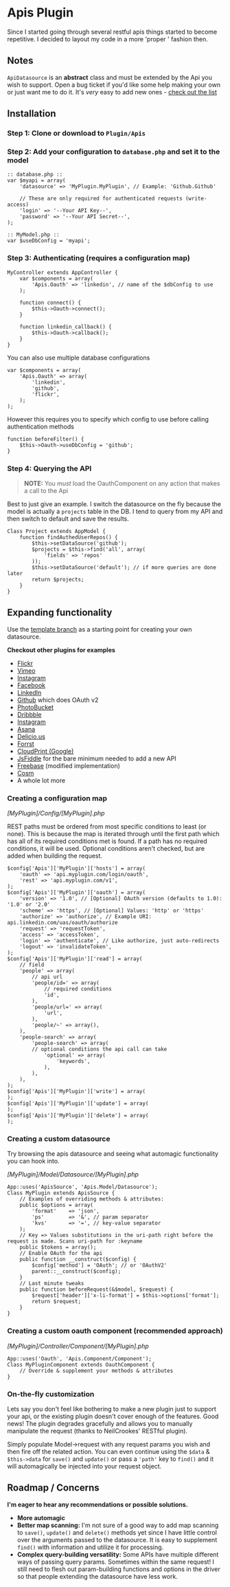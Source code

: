 # Apis Plugin

Since I started going through several restful apis things started to become repetitive. I decided to layout my code in a more 'proper ' fashion then.

## Notes

`ApiDatasource` is an **abstract** class and must be extended by the Api you wish to support.
Open a bug ticket if you'd like some help making your own or just want me to do it.
It's _very_ easy to add new ones - [check out the list](#expanding-functionality)

## Installation

### Step 1: Clone or download to `Plugin/Apis`

### Step 2: Add your configuration to `database.php` and set it to the model

```
:: database.php ::
var $myapi = array(
	'datasource' => 'MyPlugin.MyPlugin', // Example: 'Github.Github'
	
	// These are only required for authenticated requests (write-access)
	'login' => '--Your API Key--',
	'password' => '--Your API Secret--',
);

:: MyModel.php ::
var $useDbConfig = 'myapi';
```

### Step 3: Authenticating (requires a configuration map)

```
MyController extends AppController {
	var $components = array(
		'Apis.Oauth' => 'linkedin', // name of the $dbConfig to use
	);
	
	function connect() {
		$this->Oauth->connect();
	}
	
	function linkedin_callback() {
		$this->Oauth->callback();
	}
}
```

You can also use multiple database configurations

```
var $components = array(
	'Apis.Oauth' => array(
		'linkedin',
		'github',
		'flickr',
	);
);
```

However this requires you to specify which config to use before calling authentication methods

```
function beforeFilter() {
	$this->Oauth->useDbConfig = 'github';
}
```

### Step 4: Querying the API

> **NOTE:** You _must_ load the OauthComponent on any action that makes a call to the Api

Best to just give an example. I switch the datasource on the fly because the model is actually a `projects` table in the
DB. I tend to query from my API and then switch to default and save the results.

```
Class Project extends AppModel {
	function findAuthedUserRepos() {
		$this->setDataSource('github');
		$projects = $this->find('all', array(
			'fields' => 'repos'
		));
		$this->setDataSource('default'); // if more queries are done later
		return $projects;
	}
}
```

## Expanding functionality

Use the [template branch](https://github.com/ProLoser/CakePHP-Api-Datasources/tree/template) as a starting point for creating your own datasource.

__Checkout other plugins for examples__

 * [Flickr](https://github.com/proloser/cakephp-flickr)
 * [Vimeo](https://github.com/proloser/cakephp-vimeo)
 * [Instagram](https://github.com/proloser/cakephp-instagram)
 * [Facebook](https://github.com/JavRok/http_socket_oauth)
 * [LinkedIn](https://github.com/ProLoser/CakePHP-LinkedIn)
 * [Github](https://github.com/ProLoser/CakePHP-Github) which does OAuth v2
 * [PhotoBucket](https://github.com/ProLoser/CakePHP-Photobucket)
 * [Dribbble](https://github.com/ProLoser/CakePHP-Dribbble)
 * [Instagram](https://github.com/ProLoser/CakePHP-Instagram)
 * [Asana](https://github.com/ProLoser/CakePHP-Asana)
 * [Delicio.us](https://github.com/ProLoser/CakePHP-Delicious)
 * [Forrst](https://github.com/ProLoser/CakePHP-Forrst)
 * [CloudPrint (Google)](https://github.com/tenebrousedge/CakePHP-Cloudprint)
 * [JsFiddle](https://github.com/ProLoser/CakePHP-JsFiddle) for the bare minimum needed to add a new API
 * [Freebase](https://github.com/imsamurai/cakephp-freebasesource-datasource) (modified implementation)
 * [Cosm](https://github.com/adrelanex/CakePHP-Cosm)
 * A whole lot more

### Creating a configuration map

_[MyPlugin]/Config/[MyPlugin].php_

REST paths must be ordered from most specific conditions to least (or none). This is because the map is iterated through
until the first path which has all of its required conditions met is found. If a path has no required conditions, it will
be used. Optional conditions aren't checked, but are added when building the request.

```
$config['Apis']['MyPlugin']['hosts'] = array(
	'oauth' => 'api.myplugin.com/login/oauth',
	'rest' => 'api.myplugin.com/v1',
);
$config['Apis']['MyPlugin']['oauth'] = array(
	'version' => '1.0', // [Optional] OAuth version (defaults to 1.0): '1.0' or '2.0'
	'scheme' => 'https', // [Optional] Values: 'http' or 'https'
	'authorize' => 'authorize', // Example URI: api.linkedin.com/uas/oauth/authorize
	'request' => 'requestToken',
	'access' => 'accessToken',
	'login' => 'authenticate', // Like authorize, just auto-redirects
	'logout' => 'invalidateToken',
);
$config['Apis']['MyPlugin']['read'] = array(
	// field
	'people' => array(
		// api url
		'people/id=' => array(
			// required conditions
			'id',
		),
		'people/url=' => array(
			'url',
		),
		'people/~' => array(),
	),
	'people-search' => array(
		'people-search' => array(
		// optional conditions the api call can take
			'optional' => array(
				'keywords',
			),
		),
	),
);
$config['Apis']['MyPlugin']['write'] = array(
);
$config['Apis']['MyPlugin']['update'] = array(
);
$config['Apis']['MyPlugin']['delete'] = array(
);
```

### Creating a custom datasource 

Try browsing the apis datasource and seeing what automagic functionality you can hook into.

_[MyPlugin]/Model/Datasource/[MyPlugin].php_

```
App::uses('ApisSource', 'Apis.Model/Datasource'); 
Class MyPlugin extends ApisSource {
	// Examples of overriding methods & attributes:
	public $options = array(
		'format'    => 'json',
		'ps'		=> '&', // param separator
		'kvs'		=> '=', // key-value separator
	);
	// Key => Values substitutions in the uri-path right before the request is made. Scans uri-path for :keyname
	public $tokens = array();
	// Enable OAuth for the api
	public function __construct($config) {
		$config['method'] = 'OAuth'; // or 'OAuthV2'
		parent::__construct($config);
	}
	// Last minute tweaks
	public function beforeRequest(&$model, $request) {
		$request['header']['x-li-format'] = $this->options['format'];
		return $request;
	}
}
```

### Creating a custom oauth component (recommended approach)

_[MyPlugin]/Controller/Component/[MyPlugin].php_

```
App::uses('Oauth', 'Apis.Component/Component');
Class MyPluginComponent extends OauthComponent {
	// Override & supplement your methods & attributes
}
```

### On-the-fly customization
Lets say you don't feel like bothering to make a new plugin just to support your api, or the existing plugin doesn't cover
enough of the features. Good news! The plugin degrades gracefully and allows you to manually manipulate the request (thanks
to NeilCrookes' RESTful plugin).

Simply populate Model->request with any request params you wish and then fire off the related action. You can even continue
using the `$data` & `$this->data` for `save()` and `update()` or pass a `'path'` key to `find()` and it will automagically
be injected into your request object.

## Roadmap / Concerns

**I'm eager to hear any recommendations or possible solutions.**

* **More automagic**
* **Better map scanning:**
  I'm not sure of a good way to add map scanning to `save()`, `update()` and `delete()` methods yet since I have little control
  over the arguments passed to the datasource. It is easy to supplement `find()` with information and utilize it for processing.
* **Complex query-building versatility:**
  Some APIs have multiple different ways of passing query params. Sometimes within the same request! I still need to flesh
  out param-building functions and options in the driver so that people extending the datasource have less work.